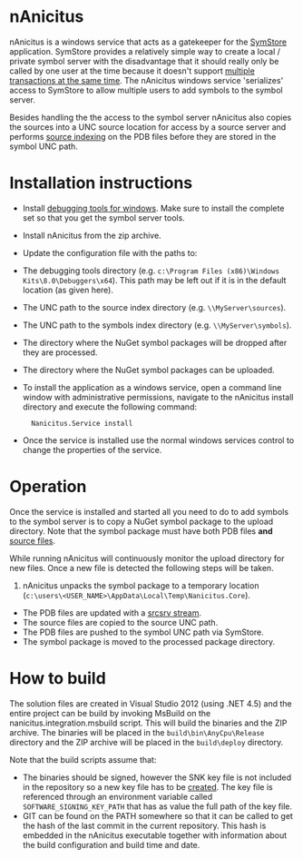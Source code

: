 # nAnicitus

nAnicitus is a windows service that acts as a gatekeeper for the [SymStore][symstore_msdn] application. SymStore provides a relatively simple way to create a local / private symbol server with the disadvantage that it should really only be called by one user at the time because it doesn't support [multiple transactions at the same time][symstore_msdn_singletransaction]. The nAnicitus windows service 'serializes' access to SymStore to allow multiple users to add symbols to the symbol server.

Besides handling the the access to the symbol server nAnicitus also copies the sources into a UNC source location for access by a source server and performs [source indexing][sourceindexing_msdn] on the PDB files before they are stored in the symbol UNC path.


# Installation instructions
* Install [debugging tools for windows](http://msdn.microsoft.com/en-us/library/windows/hardware/gg463009.aspx). Make sure to install the complete set so that you get the symbol server tools.
* Install nAnicitus from the zip archive.
* Update the configuration file with the paths to:
 * The debugging tools directory (e.g. `c:\Program Files (x86)\Windows Kits\8.0\Debuggers\x64`). This path may be left out if it is in the default location (as given here).
 * The UNC path to the source index directory (e.g. `\\MyServer\sources`).
 * The UNC path to the symbols index directory (e.g. `\\MyServer\symbols`).
 * The directory where the NuGet symbol packages will be dropped after they are processed.
 * The directory where the NuGet symbol packages can be uploaded.
* To install the application as a windows service, open a command line window with administrative permissions, navigate to the nAnicitus install directory and execute the following command:

        Nanicitus.Service install

* Once the service is installed use the normal windows services control to change the properties of the service.


# Operation
Once the service is installed and started all you need to do to add symbols to the symbol server is to copy a NuGet symbol package to the upload directory. Note that the symbol package must have both PDB files __and__ [source files](http://docs.nuget.org/docs/creating-packages/creating-and-publishing-a-symbol-package).

While running nAnicitus will continuously monitor the upload directory for new files. Once a new file is detected the following steps will be taken.

1. nAnicitus unpacks the symbol package to a temporary location (`c:\users\<USER_NAME>\AppData\Local\Temp\Nanicitus.Core`).
* The PDB files are updated with a [srcsrv stream][srcsrv_stream].
* The source files are copied to the source UNC path.
* The PDB files are pushed to the symbol UNC path via SymStore.
* The symbol package is moved to the processed package directory.


# How to build
The solution files are created in Visual Studio 2012 (using .NET 4.5) and the entire project can be build by invoking MsBuild on the nanicitus.integration.msbuild script. This will build the binaries and the ZIP archive. The binaries will be placed in the `build\bin\AnyCpu\Release` directory and the ZIP archive will be placed in the `build\deploy` directory.

Note that the build scripts assume that:

* The binaries should be signed, however the SNK key file is not included in the repository so a new key file has to be [created][snkfile_msdn]. The key file is referenced through an environment variable called `SOFTWARE_SIGNING_KEY_PATH` that has as value the full path of the key file. 
* GIT can be found on the PATH somewhere so that it can be called to get the hash of the last commit in the current repository. This hash is embedded in the nAnicitus executable together with information about the build configuration and build time and date.


[symstore_msdn]: http://msdn.microsoft.com/en-us/library/windows/hardware/ff558848(v=vs.85).aspx
[symstore_msdn_singletransaction]: http://msdn.microsoft.com/en-us/library/windows/hardware/ff558851(v=vs.85).aspx
[sourceindexing_msdn]: http://msdn.microsoft.com/en-us/library/windows/hardware/ff556898(v=vs.85).aspx
[srcsrv_stream]: http://msdn.microsoft.com/en-us/library/windows/hardware/ff552219(v=vs.85).aspx
[snkfile_msdn]: http://msdn.microsoft.com/en-us/library/6f05ezxy(v=vs.110).aspx